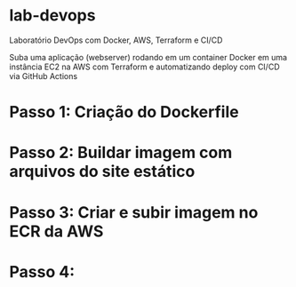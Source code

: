 # lab-devops
Laboratório DevOps com Docker, AWS, Terraform e CI/CD

Suba uma aplicação (webserver) rodando em um container Docker em uma instância EC2 na AWS com Terraform e automatizando deploy com CI/CD via GitHub Actions

# Passo 1: Criação do Dockerfile

# Passo 2: Buildar imagem com arquivos do site estático

# Passo 3: Criar e subir imagem no ECR da AWS

# Passo 4: 